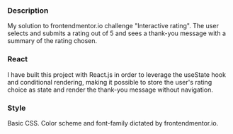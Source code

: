 ### Description

My solution to frontendmentor.io challenge "Interactive rating". The user selects and submits a rating out of 5 and sees a thank-you message with a summary of the rating chosen.

### React

I have built this project with React.js in order to leverage the useState hook and conditional rendering, making it possible to store the user's rating choice as state and render the thank-you message without navigation.

### Style
Basic CSS. Color scheme and font-family dictated by frontendmentor.io. 
